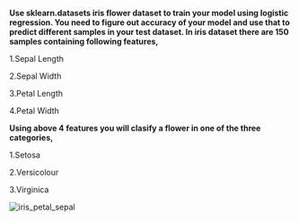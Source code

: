 **Use sklearn.datasets iris flower dataset to train your model using logistic regression. You need to figure out accuracy of your model and use that to predict different samples in your test dataset. In iris dataset there are 150 samples containing following features,**

1.Sepal Length

2.Sepal Width

3.Petal Length

4.Petal Width

**Using above 4 features you will clasify a flower in one of the three categories,**

1.Setosa

2.Versicolour

3.Virginica

![iris_petal_sepal](https://github.com/shiv200004/Practice_Projects/assets/116841380/a24561eb-bfaa-4bae-8ab9-3d47a34290f2)

